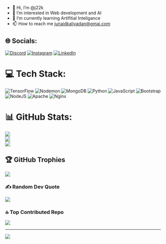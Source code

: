 - 👋 Hi, I’m @j22k
- 👀 I’m interested in Web development and AI 
- 🌱 I’m currently learning Artifitial Inteligance
- 📫 How to reach me  junaidkaliyadan@gmai.com

<!---
j22k/j22k is a ✨ special ✨ repository because its `README.md` (this file) appears on your GitHub profile.
You can click the Preview link to take a look at your changes.
--->

## 🌐 Socials:
[![Discord](https://img.shields.io/badge/Discord-%237289DA.svg?logo=discord&logoColor=white)](https://discord.gg/https://discord.com/invite/mmftbsyw) [![Instagram](https://img.shields.io/badge/Instagram-%23E4405F.svg?logo=Instagram&logoColor=white)](https://instagram.com/https://www.instagram.com/junaid22._?igsh=cWNvdnJ5ZmtpdHVm) [![LinkedIn](https://img.shields.io/badge/LinkedIn-%230077B5.svg?logo=linkedin&logoColor=white)](https://linkedin.com/in/https://www.linkedin.com/in/muhammed-junaid-kaliyadan-90a6791b7) 

# 💻 Tech Stack:
![TensorFlow](https://img.shields.io/badge/TensorFlow-%23FF6F00.svg?style=for-the-badge&logo=TensorFlow&logoColor=white) ![Nodemon](https://img.shields.io/badge/NODEMON-%23323330.svg?style=for-the-badge&logo=nodemon&logoColor=%BBDEAD) ![MongoDB](https://img.shields.io/badge/MongoDB-%234ea94b.svg?style=for-the-badge&logo=mongodb&logoColor=white) ![Python](https://img.shields.io/badge/python-3670A0?style=for-the-badge&logo=python&logoColor=ffdd54) ![JavaScript](https://img.shields.io/badge/javascript-%23323330.svg?style=for-the-badge&logo=javascript&logoColor=%23F7DF1E) ![Bootstrap](https://img.shields.io/badge/bootstrap-%238511FA.svg?style=for-the-badge&logo=bootstrap&logoColor=white) ![NodeJS](https://img.shields.io/badge/node.js-6DA55F?style=for-the-badge&logo=node.js&logoColor=white) ![Apache](https://img.shields.io/badge/apache-%23D42029.svg?style=for-the-badge&logo=apache&logoColor=white) ![Nginx](https://img.shields.io/badge/nginx-%23009639.svg?style=for-the-badge&logo=nginx&logoColor=white)
# 📊 GitHub Stats:
![](https://github-readme-stats.vercel.app/api?username=j22k&theme=dark&hide_border=false&include_all_commits=false&count_private=false)<br/>
![](https://github-readme-streak-stats.herokuapp.com/?user=j22k&theme=dark&hide_border=false)<br/>
![](https://github-readme-stats.vercel.app/api/top-langs/?username=j22k&theme=dark&hide_border=false&include_all_commits=false&count_private=false&layout=compact)

## 🏆 GitHub Trophies
![](https://github-profile-trophy.vercel.app/?username=j22k&theme=radical&no-frame=false&no-bg=true&margin-w=4)

### ✍️ Random Dev Quote
![](https://quotes-github-readme.vercel.app/api?type=horizontal&theme=light)

### 🔝 Top Contributed Repo
![](https://github-contributor-stats.vercel.app/api?username=j22k&limit=5&theme=neon&combine_all_yearly_contributions=true)

---
[![](https://visitcount.itsvg.in/api?id=j22k&icon=0&color=0)](https://visitcount.itsvg.in)

<!-- Proudly created with GPRM ( https://gprm.itsvg.in ) -->

